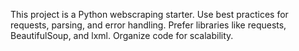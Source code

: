 <!-- Use this file to provide workspace-specific custom instructions to Copilot. For more details, visit https://code.visualstudio.com/docs/copilot/copilot-customization#_use-a-githubcopilotinstructionsmd-file -->

This project is a Python webscraping starter. Use best practices for requests, parsing, and error handling. Prefer libraries like requests, BeautifulSoup, and lxml. Organize code for scalability.

